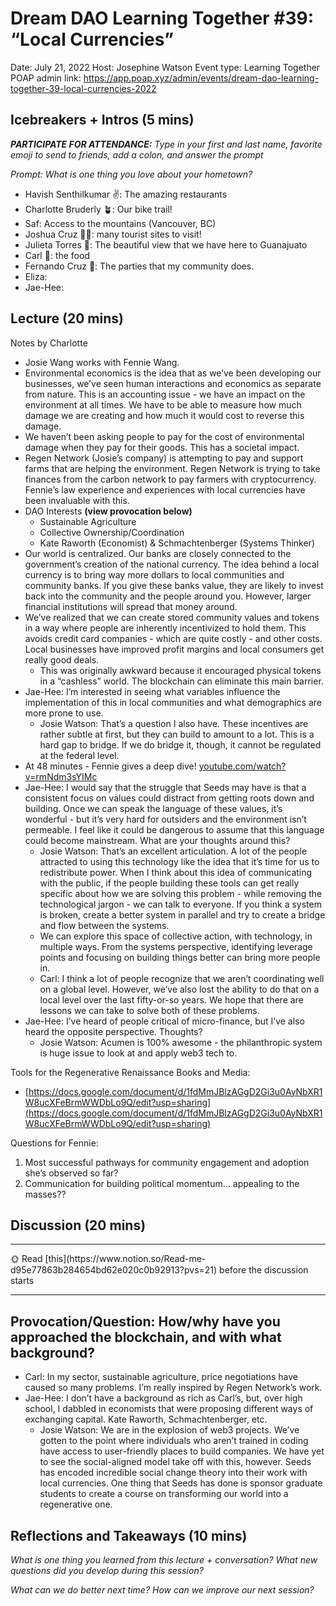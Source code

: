 # Dream DAO Learning Together #39: “Local Currencies”

Date: July 21, 2022
Host: Josephine Watson
Event type: Learning Together
POAP admin link: https://app.poap.xyz/admin/events/dream-dao-learning-together-39-local-currencies-2022

## Icebreakers + Intros (5 mins)

***PARTICIPATE FOR ATTENDANCE:** Type in your first and last name, favorite emoji to send to friends, add a colon, and answer the prompt*

*Prompt: What is one thing you love about your hometown?*

- Havish Senthilkumar ✌️: The amazing restaurants
- Charlotte Bruderly 🪴: Our bike trail!
- Saf: Access to the mountains (Vancouver, BC)
- Joshua Cruz ✌🏼: many tourist sites to visit!
- Julieta Torres 🎇: The beautiful view that we have here to Guanajuato
- Carl 🌱: the food
- Fernando Cruz 🤠: The parties that my community does.
- Eliza:
- Jae-Hee:

## Lecture (20 mins)

Notes by Charlotte

- Josie Wang works with Fennie Wang.
- Environmental economics is the idea that as we’ve been developing our businesses, we’ve seen human interactions and economics as separate from nature.  This is an accounting issue - we have an impact on the environment at all times.  We have to be able to measure how much damage we are creating and how much it would cost to reverse this damage.
- We haven’t been asking people to pay for the cost of environmental damage when they pay for their goods.  This has a societal impact.
- Regen Network (Josie’s company) is attempting to pay and support farms that are helping the environment.  Regen Network is trying to take finances from the carbon network to pay farmers with cryptocurrency.  Fennie’s law experience and experiences with local currencies have been invaluable with this.
- DAO Interests **(view provocation below)**
    - Sustainable Agriculture
    - Collective Ownership/Coordination
    - Kate Raworth (Economist) & Schmachtenberger (Systems Thinker)
- Our world is centralized.  Our banks are closely connected to the government’s creation of the national currency.  The idea behind a local currency is to bring way more dollars to local communities and community banks.  If you give these banks value, they are likely to invest back into the community and the people around you.  However, larger financial institutions will spread that money around.
- We’ve realized that we can create stored community values and tokens in a way where people are inherently incentivized to hold them.  This avoids credit card companies - which are quite costly - and other costs.  Local businesses have improved profit margins and local consumers get really good deals.
    - This was originally awkward because it encouraged physical tokens in a “cashless” world.  The blockchain can eliminate this main barrier.
- Jae-Hee: I’m interested in seeing what variables influence the implementation of this in local communities and what demographics are more prone to use.
    - Josie Watson: That’s a question I also have.  These incentives are rather subtle at first, but they can build to amount to a lot.  This is a hard gap to bridge.  If we do bridge it, though, it cannot be regulated at the federal level.
- At 48 minutes - Fennie gives a deep dive! [youtube.com/watch?v=rmNdm3sYIMc](http://youtube.com/watch?v=rmNdm3sYIMc)
- Jae-Hee: I would say that the struggle that Seeds may have is that a consistent focus on values could distract from getting roots down and building.  Once we can speak the language of these values, it’s wonderful - but it’s very hard for outsiders and the environment isn’t permeable.  I feel like it could be dangerous to assume that this language could become mainstream.  What are your thoughts around this?
    - Josie Watson: That’s an excellent articulation.  A lot of the people attracted to using this technology like the idea that it’s time for us to redistribute power.  When I think about this idea of communicating with the public, if the people building these tools can get really specific about how we are solving this problem - while removing the technological jargon - we can talk to everyone.  If you think a system is broken, create a better system in parallel and try to create a bridge and flow between the systems.
    - We can explore this space of collective action, with technology, in multiple ways.  From the systems perspective, identifying leverage points and focusing on building things better can bring more people in.
    - Carl: I think a lot of people recognize that we aren’t coordinating well on a global level.  However, we’ve also lost the ability to do that on a local level over the last fifty-or-so years.  We hope that there are lessons we can take to solve both of these problems.
- Jae-Hee: I’ve heard of people critical of micro-finance, but I’ve also heard the opposite perspective.  Thoughts?
    - Josie Watson: Acumen is 100% awesome - the philanthropic system is huge issue to look at and apply web3 tech to.

Tools for the Regenerative Renaissance Books and Media:

- [https://docs.google.com/document/d/1fdMmJBlzAGgD2Gi3u0AyNbXR1W8ucXFeBrmWWDbLo9Q/edit?usp=sharing](https://docs.google.com/document/d/1fdMmJBlzAGgD2Gi3u0AyNbXR1W8ucXFeBrmWWDbLo9Q/edit?usp=sharing)

Questions for Fennie:

1. Most successful pathways for community engagement and adoption she’s observed so far?
2. Communication for building political momentum… appealing to the masses??

## Discussion (20 mins)

---

<aside>
🌞 Read [this](https://www.notion.so/Read-me-d95e77863b284654bd62e020c0b92913?pvs=21) before the discussion starts

</aside>

---

## Provocation/Question: How/why have you approached the blockchain, and with what background?

- Carl: In my sector, sustainable agriculture, price negotiations have caused so many problems.  I’m really inspired by Regen Network’s work.
- Jae-Hee: I don’t have a background as rich as Carl’s, but, over high school, I dabbled in economists that were proposing different ways of exchanging capital.  Kate Raworth, Schmachtenberger, etc.
    - Josie Watson: We are in the explosion of web3 projects.  We’ve gotten to the point where individuals who aren’t trained in coding have access to user-friendly places to build companies.  We have yet to see the social-aligned model take off with this, however.  Seeds has encoded incredible social change theory into their work with local currencies.  One thing that Seeds has done is sponsor graduate students to create a course on transforming our world into a regenerative one.

## Reflections and Takeaways (10 mins)

*What is one thing you learned from this lecture + conversation? What new questions did you develop during this session?*

*What can we do better next time? How can we improve our next session?*